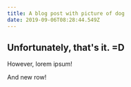 ```yaml
---
title: A blog post with picture of dog
date: 2019-09-06T08:28:44.549Z
---
```

## Unfortunately, that's it. =D
However, lorem ipsum!

And new row!